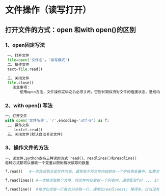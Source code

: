 # 文件操作（读写打开）

## 打开文件的方式：open  和with open()的区别

### 1、open固定写法

```python
 一、打开文件
 file=open('文件名'，'读写模式')
 二、操作文件
 text=file.read()
 
 三、关闭文件
 file.close()
　　注意事项：
　　　　使用open方法，文件操作完毕之后必须关闭，否则长期保持对文件的连接状态，造成内存溢出的现象发生。

```

### 2、with open() 写法

```python
一、打开文件
with open('文件名称'，'r',encoding='utf-8') as f:    
 二、操作文件
 	text=f.read()
 三、关闭文件(默认自动关闭文件)

```

### 3、操作文件的方法

```python
一、读文件,python支持三种读的方式 read()、readlines()和readline()
每种方式都可以接收一个变量以限制每次读取的数量

f.read()   #一次性读取全部文件内容。通常用于将文件内容放在一个字符串变量中，如果文件大于可用内存，为了保险可以反复调用read(size)方法，每次最多读取size个字节的内容。

f.readlines() #一次性读取整个文件，将文件内容放在一个列表内，通常配合for ... in ...配合数据处理   

f.readline()  #每次仅读取一行每次只读取一行，通常比readlines() 慢得多。仅当没有足够内存可以一次读取整个文件时，才应该使用 readline()。

```








